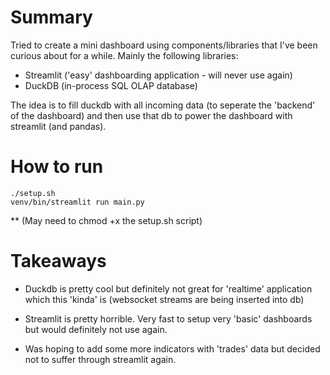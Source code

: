 
# Summary

Tried to create a mini dashboard using components/libraries that I've been curious
about for a while. Mainly the following libraries:
- Streamlit ('easy' dashboarding application - will never use again)
- DuckDB (in-process SQL OLAP database)


The idea is to fill duckdb with all incoming data (to seperate the 'backend' of the dashboard) 
and then use that db to power the dashboard with streamlit (and pandas).

# How to run

```
./setup.sh
venv/bin/streamlit run main.py
```

** (May need to chmod +x the setup.sh script)


# Takeaways
- Duckdb is pretty cool but definitely not great for 'realtime' application which this 'kinda' is (websocket streams are being inserted into db)
- Streamlit is pretty horrible. Very fast to setup very 'basic' dashboards but would definitely not use again.

- Was hoping to add some more indicators with 'trades' data but decided not to suffer through streamlit again.